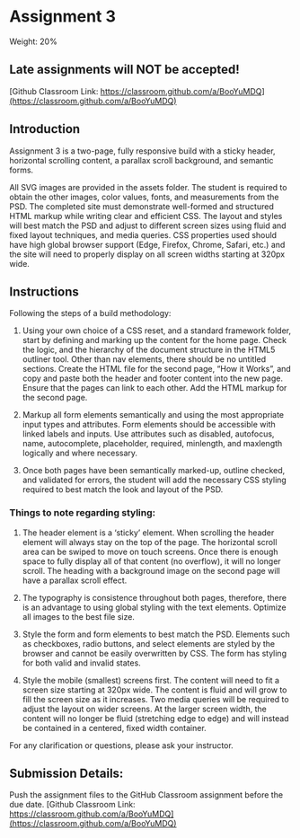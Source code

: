 # Assignment 3
Weight: 20%

**Late assignments will NOT be accepted!**
---

[Github Classroom Link: https://classroom.github.com/a/BooYuMDQ](https://classroom.github.com/a/BooYuMDQ)
## Introduction

Assignment 3 is a two-page, fully responsive build with a sticky header, horizontal scrolling content, a parallax scroll background, and semantic forms. 

All SVG images are provided in the assets folder. The student is required to obtain the other images, color values, fonts, and measurements from the PSD. The completed site must demonstrate well-formed and structured HTML markup while writing clear and efficient CSS. The layout and styles will best match the PSD and adjust to different screen sizes using fluid and fixed layout techniques, and media queries. CSS properties used should have high global browser support (Edge, Firefox, Chrome, Safari, etc.) and the site will need to properly display on all screen widths starting at 320px wide.

## Instructions

Following the steps of a build methodology:

1.	Using your own choice of a CSS reset, and a standard framework folder, start by defining and marking up the content for the home page. Check the logic, and the hierarchy of the document structure in the HTML5 outliner tool. Other than nav elements, there should be no untitled sections. Create the HTML file for the second page, “How it Works”, and copy and paste both the header and footer content into the new page. Ensure that the pages can link to each other. Add the HTML markup for the second page.

2.	Markup all form elements semantically and using the most appropriate input types and attributes. Form elements should be accessible with linked labels and inputs. Use attributes such as disabled, autofocus, name, autocomplete, placeholder, required, minlength, and maxlength logically and where necessary. 

3.	Once both pages have been semantically marked-up, outline checked, and validated for errors, the student will add the necessary CSS styling required to best match the look and layout of the PSD.

### Things to note regarding styling:

1.	The header element is a ‘sticky’ element. When scrolling the header element will always stay on the top of the page. The horizontal scroll area can be swiped to move on touch screens. Once there is enough space to fully display all of that content (no overflow), it will no longer scroll. The heading with a background image on the second page will have a parallax scroll effect.

2.	The typography is consistence throughout both pages, therefore, there is an advantage to using global styling with the text elements. Optimize all images to the best file size.

3.	Style the form and form elements to best match the PSD. Elements such as checkboxes, radio buttons, and select elements are styled by the browser and cannot be easily overwritten by CSS. The form has styling for both valid and invalid states.

4.	Style the mobile (smallest) screens first. The content will need to fit a screen size starting at 320px wide. The content is fluid and will grow to fill the screen size as it increases. Two media queries will be required to adjust the layout on wider screens. At the larger screen width, the content will no longer be fluid (stretching edge to edge) and will instead be contained in a centered, fixed width container.

For any clarification or questions, please ask your instructor.


## Submission Details:
Push the assignment files to the GitHub Classroom assignment before the due date.
[Github Classroom Link: https://classroom.github.com/a/BooYuMDQ](https://classroom.github.com/a/BooYuMDQ)
